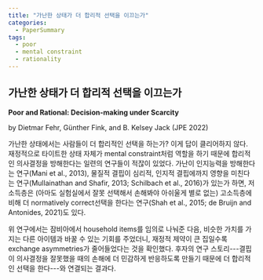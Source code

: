 ```yaml
---
title: "가난한 상태가 더 합리적 선택을 이끄는가"
categories:
  - PaperSummary
tags:
  - poor
  - mental constraint
  - rationality
--- 
```


## 가난한 상태가 더 합리적 선택을 이끄는가

**Poor and Rational: Decision-making under Scarcity**

by Dietmar Fehr, Günther Fink, and B. Kelsey Jack (JPE 2022)

<!--
We investigate the link between poverty and decision-making in a sample of farmers in Zambia, who were given the opportunity to exchange randomly assigned household items for alternative items of similar value. Analyzing a total of 5,842 trading decisions and leveraging multiple sources of variation in financial constraints, we show that exchange asymmetries decrease in magnitude when participants are more constrained. This result is robust to experimental procedures and is not mediated by changes in cognitive performance. Consistent with the interpretation that scarcity leads to more rational decisions by increasing the utility loss from forgone trading, we show that trading probabilities go up when the market value of the items is exogenously increased.
-->

가난한 상태에서는 사람들이 더 합리적인 선택을 하는가? 이게 답이 클리어하지 않다. 재정적으로 타이트한 상태 자체가 mental constraint처럼 역할을 하기 때문에 합리적인 의사결정을 방해한다는 일련의 연구들이 적잖이 있었다. 가난이 인지능력을 방해한다는 연구(Mani et al., 2013), 물질적 결핍이 심리적, 인지적 결핍에까지 영향을 미친다는 연구(Mullainathan and Shafir, 2013; Schilbach et al., 2016)가 있는가 하면, 저소득층은 (아마도 실험실에서 잘못 선택해서 손해봐야 아쉬울게 별로 없는) 고소득층에 비해 더 normatively correct선택을 한다는 연구(Shah et al., 2015; de Bruijn and Antonides, 2021)도 있다.  

위 연구에서는 잠비아에서 household items를 임의로 나눠준 다음, 비슷한 가치를 가지는 다른 아이템과 바꿀 수 있는 기회를 주었더니, 재정적 제약이 큰 집일수록  exchange asymmetries가 줄어들었다는 것을 확인했다. 후자의 연구 스토리---결핍이 의사결정을 잘못했을 때의 손해에 더 민감하게 반응하도록 만들기 때문에 더 합리적인 선택을 한다---와 연결되는 결과다.